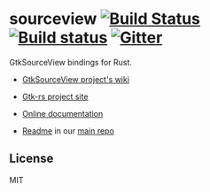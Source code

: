 # sourceview [![Build Status](https://travis-ci.org/gtk-rs/sourceview.png?branch=master)](https://travis-ci.org/gtk-rs/sourceview) [![Build status](https://ci.appveyor.com/api/projects/status/d2ibj4soirbbjbdt?svg=true)](https://ci.appveyor.com/project/GuillaumeGomez/sourceview) [![Gitter](https://badges.gitter.im/Join%20Chat.svg)](https://gitter.im/gtk-rs/gtk)

GtkSourceView bindings for Rust.

- [GtkSourceView project's wiki](https://wiki.gnome.org/Projects/GtkSourceView)

- [Gtk-rs project site](http://gtk-rs.org/)

- [Online documentation](http://gtk-rs.org/docs/)

- [Readme](https://github.com/gtk-rs/gtk/blob/master/README.md) in our
  [main repo](https://github.com/gtk-rs/gtk)

## License

MIT

